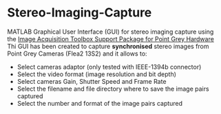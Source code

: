 # Stereo-Imaging-Capture
MATLAB Graphical User Interface (GUI) for stereo imaging capture using the [Image Acquisition Toolbox Support Package for Point Grey Hardware](https://uk.mathworks.com/matlabcentral/fileexchange/45178-image-acquisition-toolbox-support-package-for-point-grey-hardware)
Thi GUI has been created to capture **synchronised** stereo images from Point Grey Cameras (Flea2 13S2) and it allows to:
- Select cameras adaptor (only tested with IEEE-1394b connector)
- Select the video format (image resolution and bit depth)
- Select cameras Gain, Shutter Speed and Frame Rate
- Select the filename and file directory where to save the image pairs captured
- Select the number and format of the image pairs captured
